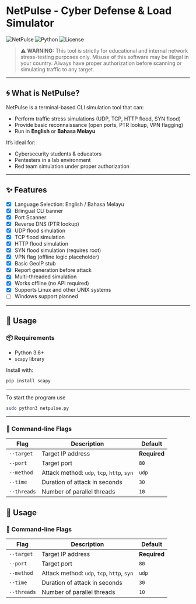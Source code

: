# NetPulse - Cyber Defense & Load Simulator

![NetPulse](https://img.shields.io/badge/status-educational-red?style=flat-square)
![Python](https://img.shields.io/badge/python-3.6%2B-blue.svg)
![License](https://img.shields.io/badge/license-MIT-green.svg)

> ⚠️ **WARNING:** This tool is strictly for educational and internal network stress-testing purposes only. Misuse of this software may be illegal in your country. Always have proper authorization before scanning or simulating traffic to any target.

---

## 🌀 What is NetPulse?

NetPulse is a terminal-based CLI simulation tool that can:
- Perform traffic stress simulations (UDP, TCP, HTTP flood, SYN flood)
- Provide basic reconnaissance (open ports, PTR lookup, VPN flagging)
- Run in **English** or **Bahasa Melayu**

It’s ideal for:
- Cybersecurity students & educators
- Pentesters in a lab environment
- Red team simulation under proper authorization

---

## ✨ Features

- [x] Language Selection: English / Bahasa Melayu
- [x] Bilingual CLI banner
- [x] Port Scanner
- [x] Reverse DNS (PTR lookup)
- [x] UDP flood simulation
- [x] TCP flood simulation
- [x] HTTP flood simulation
- [x] SYN flood simulation (requires root)
- [x] VPN flag (offline logic placeholder)
- [x] Basic GeoIP stub
- [x] Report generation before attack
- [x] Multi-threaded simulation
- [x] Works offline (no API required)
- [x] Supports Linux and other UNIX systems
- [ ] Windows support planned

---

## 🚀 Usage

### 📦 Requirements

- Python 3.6+
- `scapy` library

Install with:

```bash
pip install scapy
```
---
To start the program use
```bash
sudo python3 netpulse.py
```
---
### 🧾 Command-line Flags

| Flag         | Description                                | Default     |
|--------------|--------------------------------------------|-------------|
| `--target`   | Target IP address                          | **Required**|
| `--port`     | Target port                                | `80`        |
| `--method`   | Attack method: `udp`, `tcp`, `http`, `syn` | `udp`       |
| `--time`     | Duration of attack in seconds              | `30`        |
| `--threads`  | Number of parallel threads                 | `10`        |

## 🚀 Usage


### 🧾 Command-line Flags

| Flag         | Description                                | Default     |
|--------------|--------------------------------------------|-------------|
| `--target`   | Target IP address                          | **Required**|
| `--port`     | Target port                                | `80`        |
| `--method`   | Attack method: `udp`, `tcp`, `http`, `syn` | `udp`       |
| `--time`     | Duration of attack in seconds              | `30`        |
| `--threads`  | Number of parallel threads                 | `10`        |

